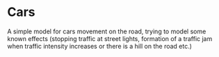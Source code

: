 Cars
====

A simple model for cars movement on the road, trying to model some
known effects (stopping traffic at street lights, formation of a traffic
jam when traffic intensity increases or there is a hill on the road etc.)
